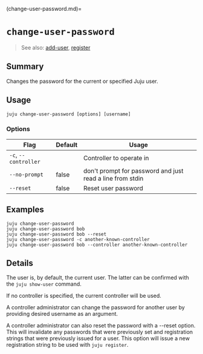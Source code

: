 (change-user-password.md)=
# `change-user-password`
> See also: [add-user](#add-user), [register](#register)

## Summary
Changes the password for the current or specified Juju user.

## Usage
```juju change-user-password [options] [username]```

### Options
| Flag | Default | Usage |
| --- | --- | --- |
| `-c`, `--controller` |  | Controller to operate in |
| `--no-prompt` | false | don't prompt for password and just read a line from stdin |
| `--reset` | false | Reset user password |

## Examples

    juju change-user-password
    juju change-user-password bob
    juju change-user-password bob --reset
    juju change-user-password -c another-known-controller
    juju change-user-password bob --controller another-known-controller


## Details

The user is, by default, the current user. The latter can be confirmed with
the `juju show-user` command.

If no controller is specified, the current controller will be used.

A controller administrator can change the password for another user 
by providing desired username as an argument. 

A controller administrator can also reset the password with a --reset option. 
This will invalidate any passwords that were previously set 
and registration strings that were previously issued for a user.
This option will issue a new registration string to be used with
`juju register`.